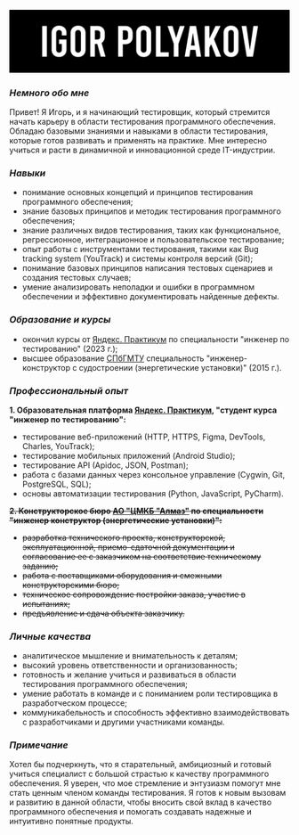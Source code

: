 [![Header](https://github.com/igorpolykov/igorpolykov/blob/master/pictures/Igor%20Polyakov.png)](https://github.com/igorpolykov)

### *Немного обо мне*

Привет! Я Игорь, и я начинающий тестировщик, который стремится начать карьеру в области тестирования программного обеспечения. Обладаю базовыми знаниями и навыками в области тестирования, которые готов развивать и применять на практике. Мне интересно учиться и расти в динамичной и инновационной среде IT-индустрии.

### *Навыки*

- понимание основных концепций и принципов тестирования программного обеспечения;
- знание базовых принципов и методик тестирования программного обеспечения;
- знание различных видов тестирования, таких как функциональное, регрессионное, интеграционное и пользовательское тестирование;
- опыт работы с инструментами тестирования, такими как Bug tracking system (YouTrack) и системы контроля версий (Git);
- понимание базовых принципов написания тестовых сценариев и создания тестовых случаев;
- умение анализировать неполадки и ошибки в программном обеспечении и эффективно документировать найденные дефекты.

### *Образование и курсы*

- окончил курсы от [Яндекс. Практикум][1] по специальности "инженер по тестированию" (2023 г.);
- высшее образование [СПбГМТУ][2] специальность "инженер-конструктор с судостроении (энергетические установки)" (2015 г.).

### *Профессиональный опыт*

**1. Образовательная платформа [Яндекс. Практикум][1], "cтудент курса "инженер по тестированию":**

- тестирование веб-приложений (НТТР, НТТPS, Figma, DevTools, Charles, YouTrack);
- тестирование мобильных приложений (Android Studio);
- тестирование API (Apidoc, JSON, Postman);
- работа с базами данных через консольное управление (Cygwin, Git, PostgreSQL, SQL);
- основы автоматизации тестирования (Python, JavaScript, PyCharm).

~~**2. Конструкторское бюро [АО "ЦМКБ "Алмаз"][3] по специальности "инженер конструктор (энергетические установки)":**~~

- ~~разработка технического проекта, конструкторской, эксплуатационной, приемо-сдаточной документации и согласование ее с заказчиком на соответствие техническому заданию;~~ 
- ~~работа с поставщиками оборудования и смежными конструкторскими бюро;~~
- ~~техническое сопровождение постройки заказа, участие в испытаниях;~~
- ~~предъявление и сдача объекта заказчику.~~
 
### *Личные качества*

- аналитическое мышление и внимательность к деталям;
- высокий уровень ответственности и организованность;
- готовность и желание учиться и развиваться в области тестирования программного обеспечения;
- умение работать в команде и с пониманием роли тестировщика в разработческом процессе;
- коммуникабельность и способность эффективно взаимодействовать с разработчиками и другими участниками команды.

### *Примечание*

Хотел бы подчеркнуть, что я старательный, амбициозный и готовый учиться специалист с большой страстью к качеству программного обеспечения.
Я уверен, что мое стремление и энтузиазм помогут мне стать ценным членом команды тестирования. Я готов к новым вызовам и развитию в данной области,
чтобы вносить свой вклад в качество программного обеспечения и помогать создавать надежные и интуитивно понятные продукты.

[1]: https://practicum.yandex.ru
[2]: https://www.smtu.ru
[3]: http://www.almaz-kb.ru